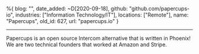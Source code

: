 %{
  blog: "",
  date_added: ~D[2020-09-18],
  github: "github.com/papercups-io",
  industries: ["Information Technology/IT"],
  locations: ["Remote"],
  name: "Papercups",
  old_id: 627,
  url: "papercups.io"
}

---

Papercups is an open source Intercom alternative that is written in Phoenix! We are two technical founders that worked at Amazon and Stripe.
